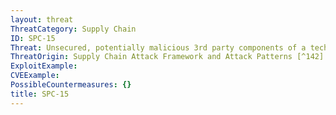 ```yaml
---
layout: threat
ThreatCategory: Supply Chain
ID: SPC-15
Threat: Unsecured, potentially malicious 3rd party components of a technology or code-base can be packaged with a product before shipment to an acquirer.
ThreatOrigin: Supply Chain Attack Framework and Attack Patterns [^142]
ExploitExample:
CVEExample:
PossibleCountermeasures: {}
title: SPC-15
---
```

